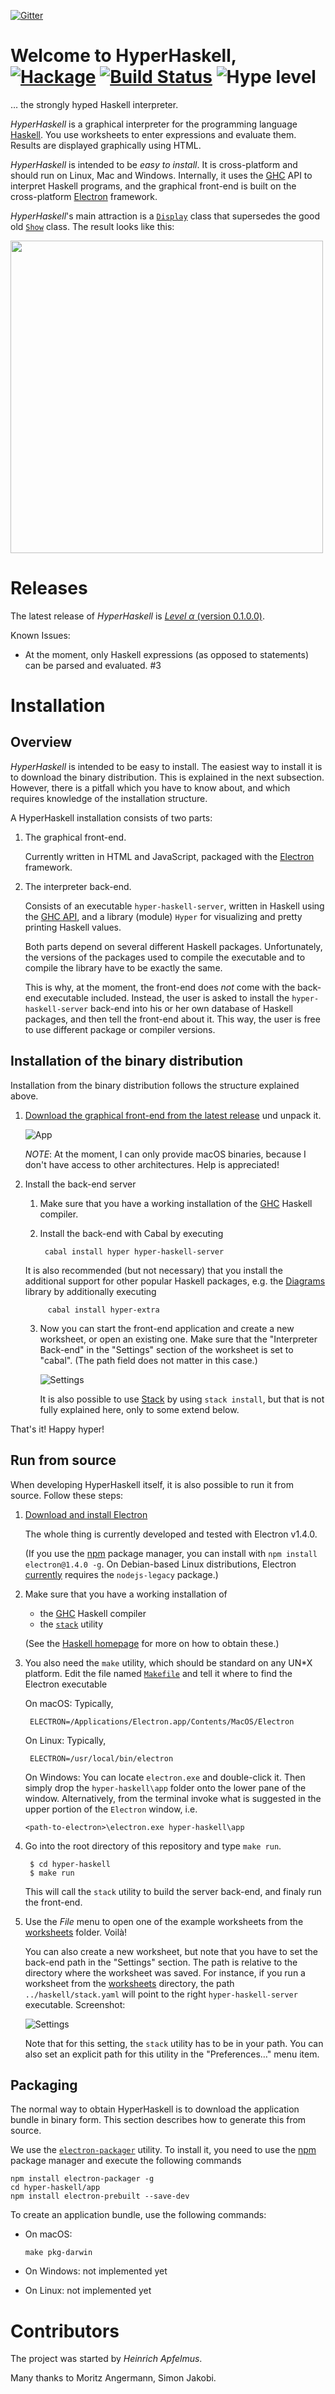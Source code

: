 [![Gitter](https://img.shields.io/gitter/room/HyperHaskell/Lobby.svg)](https://gitter.im/HyperHaskell/Lobby)

# Welcome to HyperHaskell, [![Hackage](https://img.shields.io/hackage/v/hyper-haskell-server.svg)](https://hackage.haskell.org/package/hyper-haskell-server) [![Build Status](https://travis-ci.org/HeinrichApfelmus/hyper-haskell.svg?branch=master)](http://travis-ci.org/HeinrichApfelmus/hyper-haskell) ![Hype level](https://img.shields.io/badge/hype-level_%CE%B1-ee40bb.svg)


… the strongly hyped Haskell interpreter.

*HyperHaskell* is a graphical interpreter for the programming language [Haskell][]. You use worksheets to enter expressions and evaluate them. Results are displayed graphically using HTML.

*HyperHaskell* is intended to be *easy to install*. It is cross-platform and should run on Linux, Mac and Windows. Internally, it uses the [GHC][] API to interpret Haskell programs, and the graphical front-end is built on the cross-platform [Electron][] framework.

*HyperHaskell*'s main attraction is a [`Display`][display] class that supersedes the good old [`Show`][show] class. The result looks like this:

  <img src="docs/screenshots/worksheet-diagrams.png" height="500">

# Releases

The latest release of *HyperHaskell* is [*Level α* (version 0.1.0.0)](../../releases/tag/v0.1.0.0).

Known Issues:

* At the moment, only Haskell expressions (as opposed to statements) can be parsed and evaluated. #3

  [haskell]: https://haskell.org
  [show]: http://hackage.haskell.org/package/base/docs/Prelude.html#t:Show
  [display]: https://hackage.haskell.org/package/hyper/docs/Hyper.html#t:Display
  [ghc]: https://www.haskell.org/ghc/
  [electron]: http://electron.atom.io/
  [stack]: https://www.haskellstack.org
  [release]: ../../releases

# Installation
## Overview

*HyperHaskell* is intended to be easy to install. The easiest way to install it is to download the binary distribution. This is explained in the next subsection. However, there is a pitfall which you have to know about, and which requires knowledge of the installation structure.

A HyperHaskell installation consists of two parts:

1. The graphical front-end.

    Currently written in HTML and JavaScript, packaged with the [Electron][] framework.

2. The interpreter back-end.

    Consists of an executable `hyper-haskell-server`,
    written in Haskell using the [GHC API][ghc],
    and a library (module) `Hyper` for visualizing and pretty printing Haskell values.

    Both parts depend on several different Haskell packages.
    Unfortunately, the versions of the packages used to compile the executable
    and to compile the library have to be exactly the same.

    This is why, at the moment,
    the front-end does *not* come with the back-end executable included.
    Instead, the user is asked to install the `hyper-haskell-server` back-end
    into his or her own database of Haskell packages,
    and then tell the front-end about it.
    This way, the user is free to use different package or compiler versions.

## Installation of the binary distribution

Installation from the binary distribution follows the structure explained above.

1. [Download the graphical front-end from the latest release][release] und unpack it.

    ![App](docs/screenshots/app-osx.png)

    *NOTE*: At the moment, I can only provide macOS binaries, because I don't have access to other architectures. Help is appreciated!

2. Install the back-end server

    1. Make sure that you have a working installation of the [GHC][] Haskell compiler.

    2. Install the back-end with Cabal by executing

            cabal install hyper hyper-haskell-server

      It is also recommended (but not necessary) that you install the additional
      support for other popular Haskell packages, e.g. the [Diagrams][] library by
      additionally executing

            cabal install hyper-extra

    3. Now you can start the front-end application and create a new worksheet, or open an existing one. Make sure that the "Interpreter Back-end" in the "Settings" section of the worksheet is set to "cabal". (The path field does not matter in this case.)

        ![Settings](docs/screenshots/settings-back-end-cabal.png)

        It is also possible to use [Stack][] by using `stack install`, but that is not fully explained here, only to some extend below.

That's it! Happy hyper!

  [diagrams]: https://github.com/diagrams

## Run from source

When developing HyperHaskell itself, it is also possible to run it from source. Follow these steps:

1. [Download and install Electron](http://electron.atom.io/releases/)

    The whole thing is currently developed and tested with Electron v1.4.0.
    
    (If you use the [npm][] package manager, you can install with `npm install electron@1.4.0 -g`.
    On Debian-based Linux distributions, Electron [currently](https://github.com/electron-userland/electron-prebuilt/issues/70#issuecomment-192520913) requires the `nodejs-legacy` package.)

2. Make sure that you have a working installation of
    * the [GHC][] Haskell compiler
    * the [`stack`][stack] utility

    (See the [Haskell homepage][haskell] for more on how to obtain these.)

3. You also need the `make` utility, which should be standard on any UN*X platform. Edit the file named [`Makefile`](Makefile) and tell it where to find the Electron executable

    On macOS: Typically,

        ELECTRON=/Applications/Electron.app/Contents/MacOS/Electron

    On Linux: Typically,
    
        ELECTRON=/usr/local/bin/electron

    On Windows: You can locate `electron.exe` and double-click it. Then simply drop the `hyper-haskell\app` folder onto the lower pane of the window. Alternatively, from the terminal invoke what is suggested in the upper portion of the `Electron` window, i.e.
    ``` shell
    <path-to-electron>\electron.exe hyper-haskell\app
    ```

4. Go into the root directory of this repository and type `make run`.

        $ cd hyper-haskell
        $ make run

    This will call the `stack` utility to build the server back-end,
    and finaly run the front-end.

5. Use the *File* menu to open one of the example worksheets from the [worksheets](worksheets/) folder. Voilà!

    You can also create a new worksheet, but note that you have to set the back-end path in the "Settings" section. The path is relative to the directory where the worksheet was saved. For instance, if you run a worksheet from the [worksheets](worksheets/) directory, the path `../haskell/stack.yaml` will point to the right `hyper-haskell-server` executable. Screenshot:

    ![Settings](docs/screenshots/settings-back-end-stack.png)

    Note that for this setting, the `stack` utility has to be in your path. You can also set an explicit path for this utility in the "Preferences…" menu item.


## Packaging

The normal way to obtain HyperHaskell is to download the application bundle in binary form. This section describes how to generate this from source.

We use the [`electron-packager`][pkg] utility. To install it, you need to use the [npm][] package manager and execute the following commands

    npm install electron-packager -g
    cd hyper-haskell/app
    npm install electron-prebuilt --save-dev

To create an application bundle, use the following commands:

  * On macOS:

        make pkg-darwin

  * On Windows: not implemented yet
  * On Linux: not implemented yet

  [npm]: https://www.npmjs.com/
  [pkg]: https://github.com/electron-userland/electron-packager



# Contributors

The project was started by *Heinrich Apfelmus*.

Many thanks to Moritz Angermann, Simon Jakobi.
